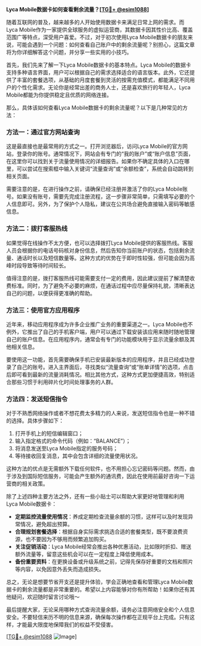 **Lyca Mobile数据卡如何查看剩余流量？[[TG💪+ @esim1088](https://t.me/s/esim1088)]**

随着互联网的普及，越来越多的人开始使用数据卡来满足日常上网的需求。而Lyca Mobile作为一家提供全球服务的虚拟运营商，其数据卡因其性价比高、覆盖范围广等特点，深受用户喜爱。不过，对于初次使用Lyca Mobile数据卡的朋友来说，可能会遇到一个问题：如何查看自己账户中的剩余流量呢？别担心，这篇文章将为你详细解答这个问题，并分享一些实用的小技巧。

首先，我们先来了解一下Lyca Mobile数据卡的基本特点。Lyca Mobile的数据卡支持多种语言界面，用户可以根据自己的需求选择适合的语言版本。此外，它还提供了丰富的套餐选项，从基础的月度套餐到灵活的按需充值模式，都能满足不同用户的个性化需求。无论你是经常出差的商务人士，还是喜欢旅行的年轻人，Lyca Mobile都能为你提供稳定且优质的网络连接。

那么，具体该如何查看Lyca Mobile数据卡的剩余流量呢？以下是几种常见的方法：

### 方法一：通过官方网站查询

这是最直接也是最常用的方式之一。打开浏览器后，访问Lyca Mobile的官方网站，登录你的账号。通常情况下，网站会有专门的“我的账户”或“账户信息”页面，在这里你可以找到关于流量使用情况的详细报告。如果你不确定具体的入口在哪里，可以尝试在搜索框中输入关键词“流量查询”或“余额检查”，系统会自动跳转到相关页面。

需要注意的是，在进行操作之前，请确保已经注册并激活了你的Lyca Mobile账号。如果没有账号，需要先完成注册流程，这一步骤非常简单，只需填写必要的个人信息即可。另外，为了保护个人隐私，建议在公共场合避免直接输入密码等敏感信息。

### 方法二：拨打客服热线

如果觉得在线操作不太方便，也可以选择拨打Lyca Mobile提供的客服热线。客服人员会根据你的电话号码核对身份信息，然后告知你当前账户的状态，包括剩余流量、通话时长以及短信数量等。这种方式的优势在于即时性较强，但可能会因为高峰时段导致等待时间较长。

值得注意的是，拨打客服热线可能需要支付一定的费用，因此建议提前了解清楚收费标准。同时，为了避免不必要的麻烦，在通话过程中应尽量保持礼貌，清晰表达自己的问题，以便获得更准确的帮助。

### 方法三：使用官方应用程序

近年来，移动应用程序成为许多企业推广业务的重要渠道之一。Lyca Mobile也不例外，它推出了自己的手机客户端，用户可以通过下载安装该应用来随时随地管理自己的账户信息。在应用程序内，通常会有专门的功能模块用于显示流量余额及其他相关信息。

要使用这一功能，首先需要确保手机已安装最新版本的应用程序，并且已经成功登录了自己的账号。进入主界面后，寻找类似“流量查询”或“账单详情”的选项，点击后即可看到最新的流量消耗情况。相比其他方式，这种方式更加便捷高效，特别适合那些习惯于利用碎片化时间处理事务的人群。

### 方法四：发送短信指令

对于不熟悉网络操作或者不想花费太多精力的人来说，发送短信指令也是一种不错的选择。具体步骤如下：
1. 打开手机上的短信编辑窗口；
2. 输入指定格式的命令代码（例如：“BALANCE”）；
3. 将消息发送至Lyca Mobile指定的服务号码；
4. 等待接收回复消息，其中会包含详细的流量使用状况。

这种方法的优点是无需额外下载任何软件，也不用担心忘记密码等问题。然而，由于涉及到国际短信服务，可能会产生额外的通讯费，因此在使用前最好咨询一下运营商的相关政策。

除了上述四种主要方法之外，还有一些小贴士可以帮助大家更好地管理和利用Lyca Mobile数据卡：

- **定期监控流量使用情况**：养成定期检查流量余额的习惯，这样可以及时发现异常情况，避免超出预算。
- **合理规划套餐选择**：根据自身实际需求挑选合适的套餐类型，既不要浪费资源，也不要因为不够用而频繁追加购买。
- **关注促销活动**：Lyca Mobile经常会推出各种优惠活动，比如限时折扣、赠送额外流量等，留意这些机会可以在一定程度上降低使用成本。
- **备份重要资料**：在更换设备或升级系统之前，记得先保存好重要的文档和照片等内容，以免因意外丢失而造成损失。

总之，无论是想要节省开支还是提升体验，学会正确地查看和管理Lyca Mobile数据卡的剩余流量都是非常重要的。希望以上内容能够对你有所帮助！如果你还有其他疑问，欢迎随时留言讨论哦～

最后提醒大家，无论采用哪种方式查询流量余额，请务必注意网络安全和个人信息安全。不要轻信来历不明的信息来源，确保每次操作都在正规平台上完成。只有这样，才能最大限度地保障我们的权益不受侵害。

[[TG💪+ @esim1088](https://t.me/s/esim1088) ![Image](https://i.postimg.cc/4NQfJmqS/Snipaste-2025-05-13-00-14-12.png)]
